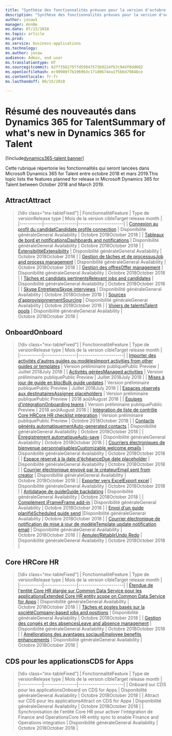 ```yaml
---
title: "Synthèse des fonctionnalités prévues pour la version d'octobre 2018 de Microsoft Dynamics 365 for Talent"
description: "Synthèse des fonctionnalités prévues pour la version d'octobre 2018 de Microsoft Dynamics 365 for Talent"
author: josaw1
manager: AnnBe
ms.date: 07/22/2018
ms.topic: article
ms.prod: 
ms.service: business-applications
ms.technology: 
ms.author: josaw
audience: Admin, end user
ms.translationtype: HT
ms.sourcegitcommit: 62ff356275ffd55047573b9224fb7c94df8dd602
ms.openlocfilehash: ec90908f7b196963c171d0674ea1f5b6d79848ce
ms.contentlocale: fr-fr
ms.lasthandoff: 08/15/2018

---
```

# <a name="summary-of-whats-new-in-dynamics-365-for-talent"></a><span data-ttu-id="9aa35-103">Résumé des nouveautés dans Dynamics 365 for Talent</span><span class="sxs-lookup"><span data-stu-id="9aa35-103">Summary of what's new in Dynamics 365 for Talent</span></span>

[!include[dynamics365-talent banner](../includes/dynamics365-talent.md)]

<span data-ttu-id="9aa35-104">Cette rubrique répertorie les fonctionnalités qui seront lancées dans Microsoft Dynamics 365 for Talent entre octobre 2018 et mars 2019.</span><span class="sxs-lookup"><span data-stu-id="9aa35-104">This topic lists the features planned for release in Microsoft Dynamics 365 for Talent between October 2018 and March 2019.</span></span> 




## <a name="attract"></a><span data-ttu-id="9aa35-105">Attract</span><span class="sxs-lookup"><span data-stu-id="9aa35-105">Attract</span></span>

> [!div class="mx-tableFixed"]
> | <span data-ttu-id="9aa35-106">Fonctionnalité</span><span class="sxs-lookup"><span data-stu-id="9aa35-106">Feature</span></span>   | <span data-ttu-id="9aa35-107">Type de version</span><span class="sxs-lookup"><span data-stu-id="9aa35-107">Release type</span></span>    | <span data-ttu-id="9aa35-108">Mois de la version cible</span><span class="sxs-lookup"><span data-stu-id="9aa35-108">Target release month</span></span> |
> |-----------|----------------|----------------------|
> | [<span data-ttu-id="9aa35-109">Connexion au profil du candidat</span><span class="sxs-lookup"><span data-stu-id="9aa35-109">Candidate profile connection</span></span>](attract/candidate-profile.md)       |    <span data-ttu-id="9aa35-110">Disponibilité générale</span><span class="sxs-lookup"><span data-stu-id="9aa35-110">General Availability</span></span> | <span data-ttu-id="9aa35-111">Octobre 2018</span><span class="sxs-lookup"><span data-stu-id="9aa35-111">October 2018</span></span>                   |
> | [<span data-ttu-id="9aa35-112">Tableaux de bord et notifications</span><span class="sxs-lookup"><span data-stu-id="9aa35-112">Dashboards and notifications</span></span>](attract/dashboards-notifications.md)       |  <span data-ttu-id="9aa35-113">Disponibilité générale</span><span class="sxs-lookup"><span data-stu-id="9aa35-113">General Availability</span></span> | <span data-ttu-id="9aa35-114">Octobre 2018</span><span class="sxs-lookup"><span data-stu-id="9aa35-114">October 2018</span></span>                  |
> | [<span data-ttu-id="9aa35-115">Extensibilité</span><span class="sxs-lookup"><span data-stu-id="9aa35-115">Extensibility</span></span>](attract/extensibility.md)       |     <span data-ttu-id="9aa35-116">Disponibilité générale</span><span class="sxs-lookup"><span data-stu-id="9aa35-116">General Availability</span></span>            | <span data-ttu-id="9aa35-117">Octobre 2018</span><span class="sxs-lookup"><span data-stu-id="9aa35-117">October 2018</span></span>                   |
> | [<span data-ttu-id="9aa35-118">Gestion de tâches et de processus</span><span class="sxs-lookup"><span data-stu-id="9aa35-118">Job and process management</span></span>](attract/job-management.md)       |  <span data-ttu-id="9aa35-119">Disponibilité générale</span><span class="sxs-lookup"><span data-stu-id="9aa35-119">General Availability</span></span>  | <span data-ttu-id="9aa35-120">Octobre 2018</span><span class="sxs-lookup"><span data-stu-id="9aa35-120">October 2018</span></span>                   |
> | [<span data-ttu-id="9aa35-121">Gestion des offres</span><span class="sxs-lookup"><span data-stu-id="9aa35-121">Offer management</span></span>](attract/offer-management.md)       | <span data-ttu-id="9aa35-122">Disponibilité générale</span><span class="sxs-lookup"><span data-stu-id="9aa35-122">General Availability</span></span>  | <span data-ttu-id="9aa35-123">Octobre 2018</span><span class="sxs-lookup"><span data-stu-id="9aa35-123">October 2018</span></span>                   |
> | [<span data-ttu-id="9aa35-124">Tâches et candidats pertinents</span><span class="sxs-lookup"><span data-stu-id="9aa35-124">Relevant jobs and candidates</span></span>](attract/relevant-jobs-candidates.md)       |     <span data-ttu-id="9aa35-125">Disponibilité générale</span><span class="sxs-lookup"><span data-stu-id="9aa35-125">General Availability</span></span>  | <span data-ttu-id="9aa35-126">Octobre 2018</span><span class="sxs-lookup"><span data-stu-id="9aa35-126">October 2018</span></span>       |
> | [<span data-ttu-id="9aa35-127">Skype Entretiens</span><span class="sxs-lookup"><span data-stu-id="9aa35-127">Skype interviews</span></span>](attract/skype-interviews.md)          |  <span data-ttu-id="9aa35-128">Disponibilité générale</span><span class="sxs-lookup"><span data-stu-id="9aa35-128">General Availability</span></span>   | <span data-ttu-id="9aa35-129">Octobre 2018</span><span class="sxs-lookup"><span data-stu-id="9aa35-129">October 2018</span></span>                   |
> | [<span data-ttu-id="9aa35-130">Sources d'approvisionnement</span><span class="sxs-lookup"><span data-stu-id="9aa35-130">Sourcing</span></span>](attract/sourcing.md)       |  <span data-ttu-id="9aa35-131">Disponibilité générale</span><span class="sxs-lookup"><span data-stu-id="9aa35-131">General Availability</span></span>  | <span data-ttu-id="9aa35-132">Octobre 2018</span><span class="sxs-lookup"><span data-stu-id="9aa35-132">October 2018</span></span>                  |
> | [<span data-ttu-id="9aa35-133">Viviers de talents</span><span class="sxs-lookup"><span data-stu-id="9aa35-133">Talent pools</span></span>](attract/talent-pools.md)       |   <span data-ttu-id="9aa35-134">Disponibilité générale</span><span class="sxs-lookup"><span data-stu-id="9aa35-134">General Availability</span></span> | <span data-ttu-id="9aa35-135">Octobre 2018</span><span class="sxs-lookup"><span data-stu-id="9aa35-135">October 2018</span></span>                   |


## <a name="onboard"></a><span data-ttu-id="9aa35-136">Onboard</span><span class="sxs-lookup"><span data-stu-id="9aa35-136">Onboard</span></span>

> [!div class="mx-tableFixed"]
> | <span data-ttu-id="9aa35-137">Fonctionnalité</span><span class="sxs-lookup"><span data-stu-id="9aa35-137">Feature</span></span>   | <span data-ttu-id="9aa35-138">Type de version</span><span class="sxs-lookup"><span data-stu-id="9aa35-138">Release type</span></span> | <span data-ttu-id="9aa35-139">Mois de la version cible</span><span class="sxs-lookup"><span data-stu-id="9aa35-139">Target release month</span></span> |
> |-----------|----------------|----------------------|
> | [<span data-ttu-id="9aa35-140">Importer des activités d'autres guides ou modèles</span><span class="sxs-lookup"><span data-stu-id="9aa35-140">Import activities from other guides or templates</span></span>](onboard/import.md)  | <span data-ttu-id="9aa35-141">Version préliminaire publique</span><span class="sxs-lookup"><span data-stu-id="9aa35-141">Public Preview</span></span>         |    <span data-ttu-id="9aa35-142">Juillet 2018</span><span class="sxs-lookup"><span data-stu-id="9aa35-142">July 2018</span></span>         |
> | [<span data-ttu-id="9aa35-143">Activités gérées</span><span class="sxs-lookup"><span data-stu-id="9aa35-143">Managed activities</span></span>](onboard/managed-activities.md) | <span data-ttu-id="9aa35-144">Version préliminaire publique</span><span class="sxs-lookup"><span data-stu-id="9aa35-144">Public Preview</span></span>   |   <span data-ttu-id="9aa35-145">Juillet 2018</span><span class="sxs-lookup"><span data-stu-id="9aa35-145">July 2018</span></span>          |
> | [<span data-ttu-id="9aa35-146">Mises à jour de guide en bloc</span><span class="sxs-lookup"><span data-stu-id="9aa35-146">Bulk guide updates</span></span>](onboard/bulk-guide-updates.md) | <span data-ttu-id="9aa35-147">Version préliminaire publique</span><span class="sxs-lookup"><span data-stu-id="9aa35-147">Public Preview</span></span>    |      <span data-ttu-id="9aa35-148">Juillet 2018</span><span class="sxs-lookup"><span data-stu-id="9aa35-148">July 2018</span></span>       |
> | [<span data-ttu-id="9aa35-149">Espaces réservés aux destinataires</span><span class="sxs-lookup"><span data-stu-id="9aa35-149">Assignee placeholders</span></span>](onboard/assignee-placeholders.md) | <span data-ttu-id="9aa35-150">Version préliminaire publique</span><span class="sxs-lookup"><span data-stu-id="9aa35-150">Public Preview</span></span> |     <span data-ttu-id="9aa35-151">2018 août</span><span class="sxs-lookup"><span data-stu-id="9aa35-151">August 2018</span></span>        |
> | [<span data-ttu-id="9aa35-152">Équipes d'intégration</span><span class="sxs-lookup"><span data-stu-id="9aa35-152">Onboarding teams</span></span>](onboard/onboard-teams.md) |  <span data-ttu-id="9aa35-153">Version préliminaire publique</span><span class="sxs-lookup"><span data-stu-id="9aa35-153">Public Preview</span></span>    |       <span data-ttu-id="9aa35-154">2018 août</span><span class="sxs-lookup"><span data-stu-id="9aa35-154">August 2018</span></span>      |
> | [<span data-ttu-id="9aa35-155">Intégration de liste de contrôle Core HR</span><span class="sxs-lookup"><span data-stu-id="9aa35-155">Core HR checklist integration</span></span>](onboard/corehr-checklist-integration.md) |  <span data-ttu-id="9aa35-156">Version préliminaire publique</span><span class="sxs-lookup"><span data-stu-id="9aa35-156">Public Preview</span></span>   |  <span data-ttu-id="9aa35-157">Octobre 2018</span><span class="sxs-lookup"><span data-stu-id="9aa35-157">October 2018</span></span>           |
> | [<span data-ttu-id="9aa35-158">Contacts générés automatiquement</span><span class="sxs-lookup"><span data-stu-id="9aa35-158">Auto-generated contacts</span></span>](onboard/auto-generated-contacts.md) |    <span data-ttu-id="9aa35-159">Disponibilité générale</span><span class="sxs-lookup"><span data-stu-id="9aa35-159">General Availability</span></span>        | <span data-ttu-id="9aa35-160">Octobre 2018</span><span class="sxs-lookup"><span data-stu-id="9aa35-160">October 2018</span></span>            |
> | [<span data-ttu-id="9aa35-161">Enregistrement automatique</span><span class="sxs-lookup"><span data-stu-id="9aa35-161">Auto-save</span></span>](onboard/auto-save.md) | <span data-ttu-id="9aa35-162">Disponibilité générale</span><span class="sxs-lookup"><span data-stu-id="9aa35-162">General Availability</span></span>    |  <span data-ttu-id="9aa35-163">Octobre 2018</span><span class="sxs-lookup"><span data-stu-id="9aa35-163">October 2018</span></span>        |
> | [<span data-ttu-id="9aa35-164">Courriers électroniques de bienvenue personnalisables</span><span class="sxs-lookup"><span data-stu-id="9aa35-164">Customizable welcome emails</span></span>](onboard/customizable-welcome-emails.md) | <span data-ttu-id="9aa35-165">Disponibilité générale</span><span class="sxs-lookup"><span data-stu-id="9aa35-165">General Availability</span></span>   |  <span data-ttu-id="9aa35-166">Octobre 2018</span><span class="sxs-lookup"><span data-stu-id="9aa35-166">October 2018</span></span>  |
> | [<span data-ttu-id="9aa35-167">Espace réservé à la date d'échéance</span><span class="sxs-lookup"><span data-stu-id="9aa35-167">Due date placeholder</span></span>](onboard/due-date-placeholders.md) | <span data-ttu-id="9aa35-168">Disponibilité générale</span><span class="sxs-lookup"><span data-stu-id="9aa35-168">General Availability</span></span>     |  <span data-ttu-id="9aa35-169">Octobre 2018</span><span class="sxs-lookup"><span data-stu-id="9aa35-169">October 2018</span></span>  |
> | [<span data-ttu-id="9aa35-170">Courrier électronique envoyé par le créateur</span><span class="sxs-lookup"><span data-stu-id="9aa35-170">Email sent from creator</span></span>](onboard/email-sent-from-creator.md) | <span data-ttu-id="9aa35-171">Disponibilité générale</span><span class="sxs-lookup"><span data-stu-id="9aa35-171">General Availability</span></span>   |  <span data-ttu-id="9aa35-172">Octobre 2018</span><span class="sxs-lookup"><span data-stu-id="9aa35-172">October 2018</span></span>  |
> | [<span data-ttu-id="9aa35-173">Exporter vers Excel</span><span class="sxs-lookup"><span data-stu-id="9aa35-173">Export excel</span></span>](onboard/export-excel.md) | <span data-ttu-id="9aa35-174">Disponibilité générale</span><span class="sxs-lookup"><span data-stu-id="9aa35-174">General Availability</span></span>    |  <span data-ttu-id="9aa35-175">Octobre 2018</span><span class="sxs-lookup"><span data-stu-id="9aa35-175">October 2018</span></span> |
> | [<span data-ttu-id="9aa35-176">Antidatage de guide</span><span class="sxs-lookup"><span data-stu-id="9aa35-176">Guide backdating</span></span>](onboard/guide-backdating.md) | <span data-ttu-id="9aa35-177">Disponibilité générale</span><span class="sxs-lookup"><span data-stu-id="9aa35-177">General Availability</span></span>    |  <span data-ttu-id="9aa35-178">Octobre 2018</span><span class="sxs-lookup"><span data-stu-id="9aa35-178">October 2018</span></span>  |
> | [<span data-ttu-id="9aa35-179">Complément iFrame</span><span class="sxs-lookup"><span data-stu-id="9aa35-179">iFrame add-in</span></span>](onboard/iframe-add-in.md) | <span data-ttu-id="9aa35-180">Disponibilité générale</span><span class="sxs-lookup"><span data-stu-id="9aa35-180">General Availability</span></span>    |  <span data-ttu-id="9aa35-181">Octobre 2018</span><span class="sxs-lookup"><span data-stu-id="9aa35-181">October 2018</span></span>  |
> | [<span data-ttu-id="9aa35-182">Envoi d'un guide planifié</span><span class="sxs-lookup"><span data-stu-id="9aa35-182">Scheduled guide send</span></span>](onboard/scheduled-guide-send.md) |<span data-ttu-id="9aa35-183">Disponibilité générale</span><span class="sxs-lookup"><span data-stu-id="9aa35-183">General Availability</span></span>   |  <span data-ttu-id="9aa35-184">Octobre 2018</span><span class="sxs-lookup"><span data-stu-id="9aa35-184">October 2018</span></span>  |
> | [<span data-ttu-id="9aa35-185">Courrier électronique de notification de mise à jour de modèle</span><span class="sxs-lookup"><span data-stu-id="9aa35-185">Template update notification email</span></span>](onboard/template-update-notification-email.md) | <span data-ttu-id="9aa35-186">Disponibilité générale</span><span class="sxs-lookup"><span data-stu-id="9aa35-186">General Availability</span></span>   |  <span data-ttu-id="9aa35-187">Octobre 2018</span><span class="sxs-lookup"><span data-stu-id="9aa35-187">October 2018</span></span>  |
> | [<span data-ttu-id="9aa35-188">Annuler/Rétablir</span><span class="sxs-lookup"><span data-stu-id="9aa35-188">Undo Redo</span></span>](onboard/undo-redo.md) | <span data-ttu-id="9aa35-189">Disponibilité générale</span><span class="sxs-lookup"><span data-stu-id="9aa35-189">General Availability</span></span>    |  <span data-ttu-id="9aa35-190">Octobre 2018</span><span class="sxs-lookup"><span data-stu-id="9aa35-190">October 2018</span></span>  |



## <a name="core-hr"></a><span data-ttu-id="9aa35-191">Core HR</span><span class="sxs-lookup"><span data-stu-id="9aa35-191">Core HR</span></span>

> [!div class="mx-tableFixed"]
> | <span data-ttu-id="9aa35-192">Fonctionnalité</span><span class="sxs-lookup"><span data-stu-id="9aa35-192">Feature</span></span>   | <span data-ttu-id="9aa35-193">Type de version</span><span class="sxs-lookup"><span data-stu-id="9aa35-193">Release type</span></span>   | <span data-ttu-id="9aa35-194">Mois de la version cible</span><span class="sxs-lookup"><span data-stu-id="9aa35-194">Target release month</span></span> |
> |-----------|----------------|----------------------|
> | [<span data-ttu-id="9aa35-195">Étendue de l'entité Core HR élargie sur Common Data Service pour les applications</span><span class="sxs-lookup"><span data-stu-id="9aa35-195">Extended Core HR entity scope on Common Data Service for Apps</span></span>](core-hr-entity-cds-apps.md) |    <span data-ttu-id="9aa35-196">Disponibilité générale</span><span class="sxs-lookup"><span data-stu-id="9aa35-196">General Availability</span></span>  | <span data-ttu-id="9aa35-197">Octobre 2018</span><span class="sxs-lookup"><span data-stu-id="9aa35-197">October 2018</span></span>  |
> | [<span data-ttu-id="9aa35-198">Tâches et postes basés sur la société</span><span class="sxs-lookup"><span data-stu-id="9aa35-198">Company-based jobs and positions</span></span>](company-jobs-positions.md) | <span data-ttu-id="9aa35-199">Disponibilité générale</span><span class="sxs-lookup"><span data-stu-id="9aa35-199">General Availability</span></span>   | <span data-ttu-id="9aa35-200">Octobre 2018</span><span class="sxs-lookup"><span data-stu-id="9aa35-200">October 2018</span></span>  |
> | [<span data-ttu-id="9aa35-201">Gestion des congés et des absences</span><span class="sxs-lookup"><span data-stu-id="9aa35-201">Leave and absence management</span></span>](core-hr-leave-absence.md)      | <span data-ttu-id="9aa35-202">Disponibilité générale</span><span class="sxs-lookup"><span data-stu-id="9aa35-202">General Availability</span></span>    | <span data-ttu-id="9aa35-203">Octobre 2018</span><span class="sxs-lookup"><span data-stu-id="9aa35-203">October 2018</span></span>  |
> | [<span data-ttu-id="9aa35-204">Améliorations des avantages sociaux</span><span class="sxs-lookup"><span data-stu-id="9aa35-204">Employee benefits enhancements</span></span>](benefits-enhancements.md) |   <span data-ttu-id="9aa35-205">Disponibilité générale</span><span class="sxs-lookup"><span data-stu-id="9aa35-205">General Availability</span></span>  | <span data-ttu-id="9aa35-206">Octobre 2018</span><span class="sxs-lookup"><span data-stu-id="9aa35-206">October 2018</span></span>  |


## <a name="cds-for-apps"></a><span data-ttu-id="9aa35-207">CDS pour les applications</span><span class="sxs-lookup"><span data-stu-id="9aa35-207">CDS for Apps</span></span>

> [!div class="mx-tableFixed"]
> | <span data-ttu-id="9aa35-208">Fonctionnalité</span><span class="sxs-lookup"><span data-stu-id="9aa35-208">Feature</span></span>   | <span data-ttu-id="9aa35-209">Type de version</span><span class="sxs-lookup"><span data-stu-id="9aa35-209">Release type</span></span>    | <span data-ttu-id="9aa35-210">Mois de la version cible</span><span class="sxs-lookup"><span data-stu-id="9aa35-210">Target release month</span></span> |
> |-----------|----------------|----------------------|
> | <span data-ttu-id="9aa35-211">Onboard sur CDS pour les applications</span><span class="sxs-lookup"><span data-stu-id="9aa35-211">Onboard on CDS for Apps</span></span> |  <span data-ttu-id="9aa35-212">Disponibilité générale</span><span class="sxs-lookup"><span data-stu-id="9aa35-212">General Availability</span></span>  | <span data-ttu-id="9aa35-213">Octobre 2018</span><span class="sxs-lookup"><span data-stu-id="9aa35-213">October 2018</span></span>  |
> | <span data-ttu-id="9aa35-214">Attract sur CDS pour les applications</span><span class="sxs-lookup"><span data-stu-id="9aa35-214">Attract on CDS for Apps</span></span> |  <span data-ttu-id="9aa35-215">Disponibilité générale</span><span class="sxs-lookup"><span data-stu-id="9aa35-215">General Availability</span></span>  | <span data-ttu-id="9aa35-216">Octobre 2018</span><span class="sxs-lookup"><span data-stu-id="9aa35-216">October 2018</span></span>  |
> | <span data-ttu-id="9aa35-217">Synchronisation de l'entité Core HR pour activer l'intégration de Finance and Operations</span><span class="sxs-lookup"><span data-stu-id="9aa35-217">Core HR entity sync to enable Finance and Operations integration</span></span> | <span data-ttu-id="9aa35-218">Disponibilité générale</span><span class="sxs-lookup"><span data-stu-id="9aa35-218">General Availability</span></span> | <span data-ttu-id="9aa35-219">Octobre 2018</span><span class="sxs-lookup"><span data-stu-id="9aa35-219">October 2018</span></span>  |


